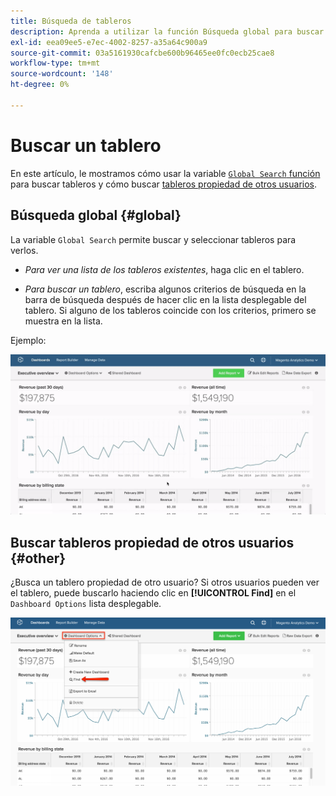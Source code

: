 ```yaml
---
title: Búsqueda de tableros
description: Aprenda a utilizar la función Búsqueda global para buscar tableros y cómo buscar tableros que sean propiedad de otros usuarios.
exl-id: eea09ee5-e7ec-4002-8257-a35a64c900a9
source-git-commit: 03a5161930cafcbe600b96465ee0fc0ecb25cae8
workflow-type: tm+mt
source-wordcount: '148'
ht-degree: 0%

---
```


# Buscar un tablero

En este artículo, le mostramos cómo usar la variable [`Global Search` función](#global) para buscar tableros y cómo buscar [tableros propiedad de otros usuarios](#other).

## Búsqueda global {#global}

La variable `Global Search` permite buscar y seleccionar tableros para verlos.

* *Para ver una lista de los tableros existentes*, haga clic en el tablero.

* *Para buscar un tablero*, escriba algunos criterios de búsqueda en la barra de búsqueda después de hacer clic en la lista desplegable del tablero. Si alguno de los tableros coincide con los criterios, primero se muestra en la lista.

Ejemplo:

![búsqueda global del panel](../../assets/dboard-global-search.gif)

## Buscar tableros propiedad de otros usuarios {#other}

¿Busca un tablero propiedad de otro usuario? Si otros usuarios pueden ver el tablero, puede buscarlo haciendo clic en **[!UICONTROL Find]** en el `Dashboard Options` lista desplegable.

![buscar tableros](../../assets/find-dboards-other-owners.png)
